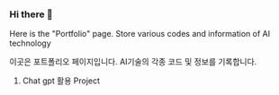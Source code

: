 ### Hi there 👋

Here is the "Portfolio" page.
Store various codes and information of AI technology

이곳은 포트폴리오 페이지입니다.
AI기술의 각종 코드 및 정보를 기록합니다.

1. Chat gpt 활용 Project
<!--
**DoorianCH/DoorianCH** is a ✨ _special_ ✨ repository because its `README.md` (this file) appears on your GitHub profile.

Here are some ideas to get you started:

- 🔭 I’m currently working on ...
- 🌱 I’m currently learning ...
- 👯 I’m looking to collaborate on ...
- 🤔 I’m looking for help with ...
- 💬 Ask me about ...
- 📫 How to reach me: ...
- 😄 Pronouns: ...
- ⚡ Fun fact: ...
-->

